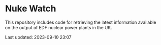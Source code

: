 # Nuke Watch

This repository includes code for retrieving the latest information available on the output of EDF nuclear power plants in the UK.

Last updated: 2023-09-10 23:07